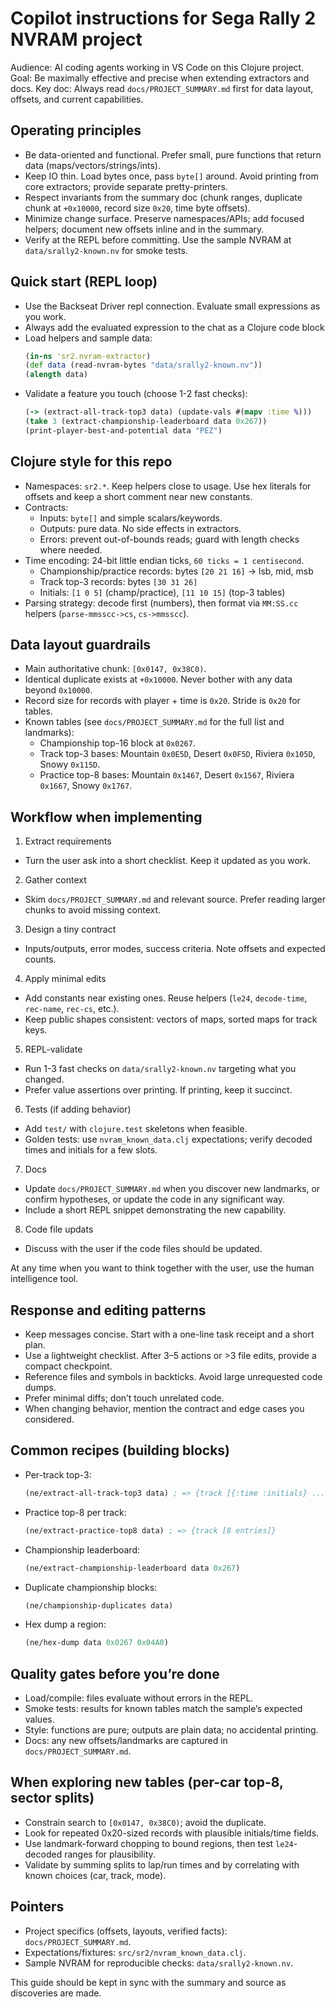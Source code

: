 # Copilot instructions for Sega Rally 2 NVRAM project

Audience: AI coding agents working in VS Code on this Clojure project.
Goal: Be maximally effective and precise when extending extractors and docs.
Key doc: Always read `docs/PROJECT_SUMMARY.md` first for data layout, offsets, and current capabilities.


## Operating principles

- Be data-oriented and functional. Prefer small, pure functions that return data (maps/vectors/strings/ints).
- Keep IO thin. Load bytes once, pass `byte[]` around. Avoid printing from core extractors; provide separate pretty-printers.
- Respect invariants from the summary doc (chunk ranges, duplicate chunk at `+0x10000`, record size `0x20`, time byte offsets).
- Minimize change surface. Preserve namespaces/APIs; add focused helpers; document new offsets inline and in the summary.
- Verify at the REPL before committing. Use the sample NVRAM at `data/srally2-known.nv` for smoke tests.


## Quick start (REPL loop)

- Use the Backseat Driver repl connection. Evaluate small expressions as you work.
- Always add the evaluated expression to the chat as a Clojure code block
- Load helpers and sample data:
  ```clojure
  (in-ns 'sr2.nvram-extractor)
  (def data (read-nvram-bytes "data/srally2-known.nv"))
  (alength data)
  ```
- Validate a feature you touch (choose 1-2 fast checks):
  ```clojure
  (-> (extract-all-track-top3 data) (update-vals #(mapv :time %)))
  (take 3 (extract-championship-leaderboard data 0x267))
  (print-player-best-and-potential data "PEZ")
  ```


## Clojure style for this repo

- Namespaces: `sr2.*`. Keep helpers close to usage. Use hex literals for offsets and keep a short comment near new constants.
- Contracts:
  - Inputs: `byte[]` and simple scalars/keywords.
  - Outputs: pure data. No side effects in extractors.
  - Errors: prevent out-of-bounds reads; guard with length checks where needed.
- Time encoding: 24-bit little endian ticks, `60 ticks = 1 centisecond`.
  - Championship/practice records: bytes `[20 21 16]` → lsb, mid, msb
  - Track top-3 records: bytes `[30 31 26]`
  - Initials: `[1 0 5]` (champ/practice), `[11 10 15]` (top-3 tables)
- Parsing strategy: decode first (numbers), then format via `MM:SS.cc` helpers (`parse-mmsscc->cs`, `cs->mmsscc`).


## Data layout guardrails

- Main authoritative chunk: `[0x0147, 0x38C0)`.
- Identical duplicate exists at `+0x10000`. Never bother with any data beyond `0x10000`.
- Record size for records with player + time is `0x20`. Stride is `0x20` for tables.
- Known tables (see `docs/PROJECT_SUMMARY.md` for the full list and landmarks):
  - Championship top-16 block at `0x0267`.
  - Track top-3 bases: Mountain `0x0E5D`, Desert `0x0F5D`, Riviera `0x105D`, Snowy `0x115D`.
  - Practice top-8 bases: Mountain `0x1467`, Desert `0x1567`, Riviera `0x1667`, Snowy `0x1767`.


## Workflow when implementing

1) Extract requirements
- Turn the user ask into a short checklist. Keep it updated as you work.

2) Gather context
- Skim `docs/PROJECT_SUMMARY.md` and relevant source. Prefer reading larger chunks to avoid missing context.

3) Design a tiny contract
- Inputs/outputs, error modes, success criteria. Note offsets and expected counts.

4) Apply minimal edits
- Add constants near existing ones. Reuse helpers (`le24`, `decode-time`, `rec-name`, `rec-cs`, etc.).
- Keep public shapes consistent: vectors of maps, sorted maps for track keys.

5) REPL-validate
- Run 1-3 fast checks on `data/srally2-known.nv` targeting what you changed.
- Prefer value assertions over printing. If printing, keep it succinct.

6) Tests (if adding behavior)
- Add `test/` with `clojure.test` skeletons when feasible.
- Golden tests: use `nvram_known_data.clj` expectations; verify decoded times and initials for a few slots.

7) Docs
- Update `docs/PROJECT_SUMMARY.md` when you discover new landmarks, or confirm hypotheses, or update the code in any significant way.
- Include a short REPL snippet demonstrating the new capability.

8) Code file updats
- Discuss with the user if the code files should be updated.

At any time when you want to think together with the user, use the human intelligence tool.

## Response and editing patterns

- Keep messages concise. Start with a one-line task receipt and a short plan.
- Use a lightweight checklist. After 3–5 actions or >3 file edits, provide a compact checkpoint.
- Reference files and symbols in backticks. Avoid large unrequested code dumps.
- Prefer minimal diffs; don’t touch unrelated code.
- When changing behavior, mention the contract and edge cases you considered.


## Common recipes (building blocks)

- Per-track top-3:
  ```clojure
  (ne/extract-all-track-top3 data) ; => {track [{:time :initials} ...]}
  ```
- Practice top-8 per track:
  ```clojure
  (ne/extract-practice-top8 data) ; => {track [8 entries]}
  ```
- Championship leaderboard:
  ```clojure
  (ne/extract-championship-leaderboard data 0x267)
  ```
- Duplicate championship blocks:
  ```clojure
  (ne/championship-duplicates data)
  ```
- Hex dump a region:
  ```clojure
  (ne/hex-dump data 0x0267 0x04A0)
  ```


## Quality gates before you’re done

- Load/compile: files evaluate without errors in the REPL.
- Smoke tests: results for known tables match the sample’s expected values.
- Style: functions are pure; outputs are plain data; no accidental printing.
- Docs: any new offsets/landmarks are captured in `docs/PROJECT_SUMMARY.md`.


## When exploring new tables (per-car top-8, sector splits)

- Constrain search to `[0x0147, 0x38C0)`; avoid the duplicate.
- Look for repeated 0x20-sized records with plausible initials/time fields.
- Use landmark-forward chopping to bound regions, then test `le24`-decoded ranges for plausibility.
- Validate by summing splits to lap/run times and by correlating with known choices (car, track, mode).


## Pointers

- Project specifics (offsets, layouts, verified facts): `docs/PROJECT_SUMMARY.md`.
- Expectations/fixtures: `src/sr2/nvram_known_data.clj`.
- Sample NVRAM for reproducible checks: `data/srally2-known.nv`.

This guide should be kept in sync with the summary and source as discoveries are made.
